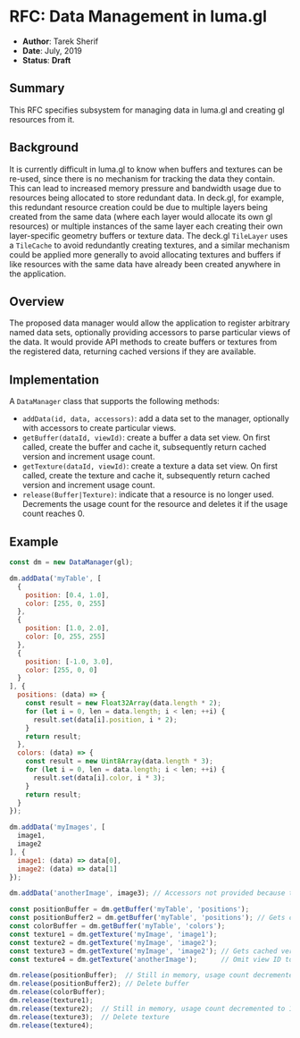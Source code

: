 # RFC: Data Management in luma.gl

* **Author**: Tarek Sherif
* **Date**: July, 2019
* **Status**: **Draft**


## Summary

This RFC specifies subsystem for managing data in luma.gl and creating gl resources from it.


## Background

It is currently difficult in luma.gl to know when buffers and textures can be re-used, since there is no mechanism for tracking the data they contain. This can lead to increased memory pressure and bandwidth usage due to resources being allocated to store redundant data. In deck.gl, for example, this redundant resource creation could be due to multiple layers being created from the same data (where each layer would allocate its own gl resources) or multiple instances of the same layer each creating their own layer-specific geometry buffers or texture data. The deck.gl `TileLayer` uses a `TileCache` to avoid redundantly creating textures, and a similar mechanism could be applied more generally to avoid allocating textures and buffers if like resources with the same data have already been created anywhere in the application.


## Overview

The proposed data manager would allow the application to register arbitrary named data sets, optionally providing accessors to parse particular views of the data. It would provide API methods to create buffers or textures from the
registered data, returning cached versions if they are available.


## Implementation

A `DataManager` class that supports the following methods:
- `addData(id, data, accessors)`: add a data set to the manager, optionally with accessors to create particular views.
- `getBuffer(dataId, viewId)`: create a buffer a data set view. On first called, create the buffer and cache it, subsequently return cached version and increment usage count.
- `getTexture(dataId, viewId)`: create a texture a data set view. On first called, create the texture and cache it, subsequently return cached version and increment usage count.
- `release(Buffer|Texture)`: indicate that a resource is no longer used. Decrements the usage count for the resource and deletes it if the usage count reaches 0.


## Example

```js
const dm = new DataManager(gl);

dm.addData('myTable', [
  {
    position: [0.4, 1.0],
    color: [255, 0, 255]
  },
  {
    position: [1.0, 2.0],
    color: [0, 255, 255]
  },
  {
    position: [-1.0, 3.0],
    color: [255, 0, 0]
  }
], {
  positions: (data) => {
    const result = new Float32Array(data.length * 2);
    for (let i = 0, len = data.length; i < len; ++i) {
      result.set(data[i].position, i * 2);
    }
    return result;
  },
  colors: (data) => {
    const result = new Uint8Array(data.length * 3);
    for (let i = 0, len = data.length; i < len; ++i) {
      result.set(data[i].color, i * 3);
    }
    return result;
  }
});

dm.addData('myImages', [
  image1,
  image2
], {
  image1: (data) => data[0],
  image2: (data) => data[1]
});

dm.addData('anotherImage', image3); // Accessors not provided because the only view is the entire data set

const positionBuffer = dm.getBuffer('myTable', 'positions');
const positionBuffer2 = dm.getBuffer('myTable', 'positions'); // Gets cached version of same buffer
const colorBuffer = dm.getBuffer('myTable', 'colors');
const texture1 = dm.getTexture('myImage', 'image1');
const texture2 = dm.getTexture('myImage', 'image2');
const texture3 = dm.getTexture('myImage', 'image2'); // Gets cached version of same texture
const texture4 = dm.getTexture('anotherImage');      // Omit view ID to use entire data set.

dm.release(positionBuffer);  // Still in memory, usage count decremented to 1
dm.release(positionBuffer2); // Delete buffer
dm.release(colorBuffer);
dm.release(texture1);
dm.release(texture2);  // Still in memory, usage count decremented to 1
dm.release(texture3);  // Delete texture
dm.release(texture4);

```
